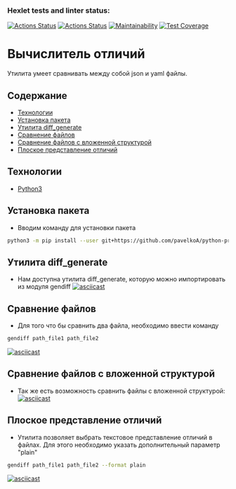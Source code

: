 ### Hexlet tests and linter status:
[![Actions Status](https://github.com/pavelkoA/python-project-50/actions/workflows/hexlet-check.yml/badge.svg)](https://github.com/pavelkoA/python-project-50/actions/workflows/hexlet-check.yml)
[![Actions Status](https://github.com/pavelkoA/python-project-50/actions/workflows/my-check.yml/badge.svg)](https://github.com/pavelkoA/python-project-50/actions/workflows/my-check.yml)
[![Maintainability](https://api.codeclimate.com/v1/badges/94c58bc4aede04bbc224/maintainability)](https://codeclimate.com/github/pavelkoA/python-project-50/maintainability)
[![Test Coverage](https://api.codeclimate.com/v1/badges/94c58bc4aede04bbc224/test_coverage)](https://codeclimate.com/github/pavelkoA/python-project-50/test_coverage)

<h1>Вычислитель отличий</h1>

Утилита умеет сравнивать между собой json и yaml файлы.

## Содержание
- [Технологии](#технологии)
- [Установка пакета](#установка-пакета)
- [Утилита diff_generate](#утилита-diff_generate)
- [Сравнение файлов](#сравнение-файлов)
- [Сравнение файлов с вложенной структурой](#сравнение-рекурсивных-файлов)
- [Плоское представление отличий](#плоское-представление-отличий)


## Технологии
- [Python3](https://www.python.org/)


## Установка пакета

- Вводим команду для установки пакета
```sh
python3 -m pip install --user git+https://github.com/pavelkoA/python-project-50.git
```


## Утилита diff_generate

- Нам доступна утилита diff_generate,  которую можно импортировать из модуля gendiff
[![asciicast](https://asciinema.org/a/NebDKWglCP23z3G6n7nM1LnGj.svg)](https://asciinema.org/a/NebDKWglCP23z3G6n7nM1LnGj)


## Сравнение файлов

- Для того что бы сравнить два файла, необходимо ввести команду
```sh
gendiff path_file1 path_file2
```
[![asciicast](https://asciinema.org/a/QbcYPhzDLjQaiKsgfhIYD9YOa.svg)](https://asciinema.org/a/QbcYPhzDLjQaiKsgfhIYD9YOa)


## Сравнение файлов с вложенной структурой

- Так же есть возможность сравнить файлы с вложенной структурой:
[![asciicast](https://asciinema.org/a/h42f6CaaEY2ZSwp0MYMh7sBXj.svg)](https://asciinema.org/a/h42f6CaaEY2ZSwp0MYMh7sBXj)


## Плоское представление отличий

- Утилита позволяет выбрать текстовое представление отличий в файлах.
Для этого необходимо указать дополнительный параметр "plain"
```sh
gendiff path_file1 path_file2 --format plain
```
[![asciicast](https://asciinema.org/a/IYkaZ4hdpWvO81MqjgrzzyEFf.svg)](https://asciinema.org/a/IYkaZ4hdpWvO81MqjgrzzyEFf)
